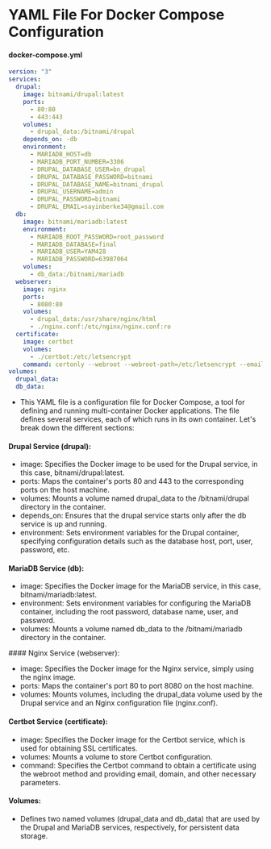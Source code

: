 # YAML File For Docker Compose Configuration

#### docker-compose.yml

```yml
version: "3"
services:
  drupal:
    image: bitnami/drupal:latest
    ports:
      - 80:80
      - 443:443
    volumes:
      - drupal_data:/bitnami/drupal
    depends_on: -db
    environment:
      - MARIADB_HOST=db
      - MARIADB_PORT_NUMBER=3306
      - DRUPAL_DATABASE_USER=bn_drupal
      - DRUPAL_DATABASE_PASSWORD=bitnami
      - DRUPAL_DATABASE_NAME=bitnami_drupal
      - DRUPAL_USERNAME=admin
      - DRUPAL_PASSWORD=bitnami
      - DRUPAL_EMAIL=sayinberke34@gmail.com
  db:
    image: bitnami/mariadb:latest
    environment:
      - MARIADB_ROOT_PASSWORD=root_password
      - MARIADB_DATABASE=final
      - MARIADB_USER=YAM428
      - MARIADB_PASSWORD=63987064
    volumes:
      - db_data:/bitnami/mariadb
  webserver:
    image: nginx
    ports:
      - 8080:80
    volumes:
      - drupal_data:/usr/share/nginx/html
      - ./nginx.conf:/etc/nginx/nginx.conf:ro
  certificate:
    image: certbot
    volumes:
      - ./certbot:/etc/letsencrypt
    command: certonly --webroot --webroot-path=/etc/letsencrypt --email sayinberke34@gmail.com --agree-tos --no-eff-email -d sayinberke.me
volumes:
  drupal_data:
  db_data:
```

- This YAML file is a configuration file for Docker Compose, a tool for defining and running multi-container Docker applications. The file defines several services, each of which runs in its own container. Let's break down the different sections:

#### Drupal Service (drupal):

- image: Specifies the Docker image to be used for the Drupal service, in this case, bitnami/drupal:latest.
- ports: Maps the container's ports 80 and 443 to the corresponding ports on the host machine.
- volumes: Mounts a volume named drupal_data to the /bitnami/drupal directory in the container.
- depends_on: Ensures that the drupal service starts only after the db service is up and running.
- environment: Sets environment variables for the Drupal container, specifying configuration details such as the database host, port, user, password, etc.

#### MariaDB Service (db):

- image: Specifies the Docker image for the MariaDB service, in this case, bitnami/mariadb:latest.
- environment: Sets environment variables for configuring the MariaDB container, including the root password, database name, user, and password.
- volumes: Mounts a volume named db_data to the /bitnami/mariadb directory in the container.

#### Nginx Service (webserver):

- image: Specifies the Docker image for the Nginx service, simply using the nginx image.
- ports: Maps the container's port 80 to port 8080 on the host machine.
- volumes: Mounts volumes, including the drupal_data volume used by the Drupal service and an Nginx configuration file (nginx.conf).

#### Certbot Service (certificate):

- image: Specifies the Docker image for the Certbot service, which is used for obtaining SSL certificates.
- volumes: Mounts a volume to store Certbot configuration.
- command: Specifies the Certbot command to obtain a certificate using the webroot method and providing email, domain, and other necessary parameters.

#### Volumes:

- Defines two named volumes (drupal_data and db_data) that are used by the Drupal and MariaDB services, respectively, for persistent data storage.
